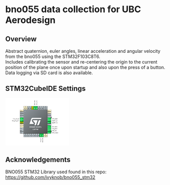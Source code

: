 # bno055 data collection for UBC Aerodesign

## Overview

Abstract quaternion, euler angles, linear acceleration and angular velocity from the bno055 using the STM32F103C8T6.
<br>
Includes calibrating the sensor and re-centering the origin to the current position of the plane once upon startup and also upon the press of a button. Data logging via SD card is also available.

## STM32CubeIDE Settings

<img src="/Images/Pin Configurations.png" width="200"/>

## Acknowledgements

BNO055 STM32 Library used found in this repo: https://github.com/ivyknob/bno055_stm32